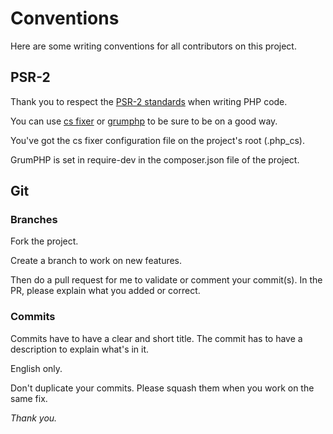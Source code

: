 # Conventions

Here are some writing conventions for all contributors on this project.

## PSR-2
Thank you to respect the [PSR-2 standards](https://www.php-fig.org/psr/psr-2) when writing PHP code.

You can use [cs fixer](https://github.com/FriendsOfPHP/PHP-CS-Fixer) or [grumphp](https://github.com/phpro/grumphp) to be sure to be on a good way.

You've got the cs fixer configuration file on the project's root (.php_cs).

GrumPHP is set in require-dev in the composer.json file of the project.

## Git
### Branches

Fork the project.

Create a branch to work on new features.

Then do a pull request for me to validate or comment your commit(s). In the PR, please explain what you added or correct.

### Commits

Commits have to have a clear and short title. The commit has to have a description to explain what's in it.

English only.

Don't duplicate your commits. Please squash them when you work on the same fix.


*Thank you.*